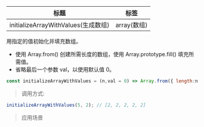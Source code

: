 |  标题   | 标签  |
|  ----  | ----  |
| initializeArrayWithValues(生成数组) | array(数组) |

用指定的值初始化并填充数组。

* 使用 Array.from() 创建所需长度的数组，使用 Array.prototype.fill() 填充所需值。
* 省略最后一个参数 val，以使用默认值 0。

```js
const initializeArrayWithValues = (n,val = 0) => Array.from({ length:n }).fill(val);
```

> 调用方式:

```js
initializeArrayWithValues(5, 2); // [2, 2, 2, 2, 2]
```

> 应用场景








